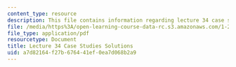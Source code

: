 ```yaml
---
content_type: resource
description: This file contains information regarding lecture 34 case study solutions.
file: /media/https%3A/open-learning-course-data-rc.s3.amazonaws.com/1-264j-database-internet-and-systems-integration-technologies-fall-2013/a7d82164f27b676441ef0ea7d068b2a9_MIT1_264JF13_L34_case_sol.pdf
file_type: application/pdf
resourcetype: Document
title: Lecture 34 Case Studies Solutions
uid: a7d82164-f27b-6764-41ef-0ea7d068b2a9
---
```

